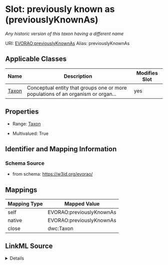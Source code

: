 

# Slot: previously known as (previouslyKnownAs) 


_Any historic version of this taxon having a different name_





URI: [EVORAO:previouslyKnownAs](https://w3id.org/evorao/previouslyKnownAs)
Alias: previouslyKnownAs

<!-- no inheritance hierarchy -->





## Applicable Classes

| Name | Description | Modifies Slot |
| --- | --- | --- |
| [Taxon](Taxon.md) | Conceptual entity that groups one or more populations of an organism or organ... |  yes  |







## Properties

* Range: [Taxon](Taxon.md)

* Multivalued: True





## Identifier and Mapping Information







### Schema Source


* from schema: https://w3id.org/evorao/




## Mappings

| Mapping Type | Mapped Value |
| ---  | ---  |
| self | EVORAO:previouslyKnownAs |
| native | EVORAO:previouslyKnownAs |
| close | dwc:Taxon |




## LinkML Source

<details>
```yaml
name: previouslyKnownAs
description: Any historic version of this taxon having a different name
title: previously known as
from_schema: https://w3id.org/evorao/
close_mappings:
- dwc:Taxon
rank: 1000
alias: previouslyKnownAs
domain_of:
- Taxon
range: Taxon
required: false
multivalued: true

```
</details>